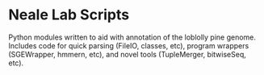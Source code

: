 Neale Lab Scripts
=====================

Python modules written to aid with annotation of the loblolly pine genome. Includes code for quick parsing (FileIO, classes, etc), program wrappers (SGEWrapper, hmmern, etc), and novel tools (TupleMerger, bitwiseSeq, etc). 

